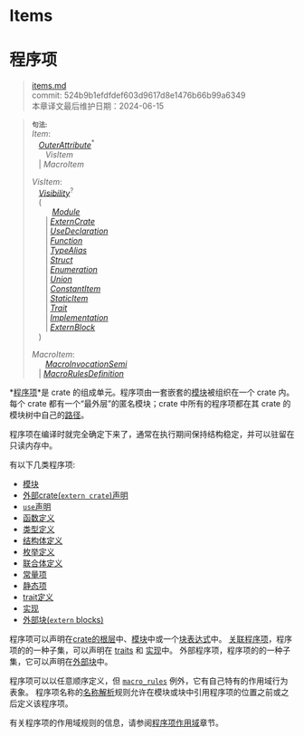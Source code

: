 # Items
# 程序项

>[items.md](https://github.com/rust-lang/reference/blob/master/src/items.md)\
>commit: 524b9b1efdfdef603d9617d8e1476b66b99a6349 \
>本章译文最后维护日期：2024-06-15

> **<sup>句法:<sup>**\
> _Item_:\
> &nbsp;&nbsp; [_OuterAttribute_]<sup>\*</sup>\
> &nbsp;&nbsp; &nbsp;&nbsp; _VisItem_\
> &nbsp;&nbsp; | _MacroItem_
>
> _VisItem_:\
> &nbsp;&nbsp; [_Visibility_]<sup>?</sup>\
> &nbsp;&nbsp; (\
> &nbsp;&nbsp; &nbsp;&nbsp; &nbsp;&nbsp;  [_Module_]\
> &nbsp;&nbsp; &nbsp;&nbsp; | [_ExternCrate_]\
> &nbsp;&nbsp; &nbsp;&nbsp; | [_UseDeclaration_]\
> &nbsp;&nbsp; &nbsp;&nbsp; | [_Function_]\
> &nbsp;&nbsp; &nbsp;&nbsp; | [_TypeAlias_]\
> &nbsp;&nbsp; &nbsp;&nbsp; | [_Struct_]\
> &nbsp;&nbsp; &nbsp;&nbsp; | [_Enumeration_]\
> &nbsp;&nbsp; &nbsp;&nbsp; | [_Union_]\
> &nbsp;&nbsp; &nbsp;&nbsp; | [_ConstantItem_]\
> &nbsp;&nbsp; &nbsp;&nbsp; | [_StaticItem_]\
> &nbsp;&nbsp; &nbsp;&nbsp; | [_Trait_]\
> &nbsp;&nbsp; &nbsp;&nbsp; | [_Implementation_]\
> &nbsp;&nbsp; &nbsp;&nbsp; | [_ExternBlock_]\
> &nbsp;&nbsp; )
>
> _MacroItem_:\
> &nbsp;&nbsp; &nbsp;&nbsp; [_MacroInvocationSemi_]\
> &nbsp;&nbsp; | [_MacroRulesDefinition_]

*[程序项](翻译说明.md#常用词翻译)*是 crate 的组成单元。程序项由一套嵌套的[模块][modules]被组织在一个 crate 内。每个 crate 都有一个“最外层”的匿名模块；crate 中所有的程序项都在其 crate 的模块树中自己的[路径][paths]。

程序项在编译时就完全确定下来了，通常在执行期间保持结构稳定，并可以驻留在只读内存中。

有以下几类程序项:

* [模块][modules]
* [外部crate(`extern crate`)声明][`extern crate` declarations]
* [`use`声明][`use` declarations]
* [函数定义][function definitions]
* [类型定义][type definitions]
* [结构体定义][struct definitions]
* [枚举定义][enumeration definitions]
* [联合体定义][union definitions]
* [常量项][constant items]
* [静态项][static items]
* [trait定义][trait definitions]
* [实现][implementations]
* [外部块(`extern` blocks)][`extern` blocks]

程序项可以声明在[crate的根层][root of the crate]中、[模块][modules]中或一个[块表达式][block expression]中。
[关联程序项][associated items]，程序项的的一种子集，可以声明在 [traits] 和 [实现][implementations]中。
外部程序项，程序项的的一种子集，它可以声明在[外部块][`extern` blocks]中。

程序项可以以任意顺序定义，但 [`macro_rules`] 例外，它有自己特有的作用域行为表象。
程序项名称的[名称解析][Name resolution]规则允许在模块或块中引用程序项的位置之前或之后定义该程序项。

有关程序项的作用域规则的信息，请参阅[程序项作用域][item scopes]章节。

[_ConstantItem_]: items/constant-items.md
[_Enumeration_]: items/enumerations.md
[_ExternBlock_]: items/external-blocks.md
[_ExternCrate_]: items/extern-crates.md
[_Function_]: items/functions.md
[_Implementation_]: items/implementations.md
[_MacroInvocationSemi_]: macros.md#macro-invocation
[_MacroRulesDefinition_]: macros-by-example.md
[_Module_]: items/modules.md
[_OuterAttribute_]: attributes.md
[_StaticItem_]: items/static-items.md
[_Struct_]: items/structs.md
[_Trait_]: items/traits.md
[_TypeAlias_]: items/type-aliases.md
[_Union_]: items/unions.md
[_UseDeclaration_]: items/use-declarations.md
[_Visibility_]: visibility-and-privacy.md
[`extern crate` declarations]: items/extern-crates.md
[`extern` blocks]: items/external-blocks.md
[`macro_rules`]: macros-by-example.md
[`use` declarations]: items/use-declarations.md
[associated items]: items/associated-items.md
[block expression]: expressions/block-expr.md
[constant items]: items/constant-items.md
[enumeration definitions]: items/enumerations.md
[function definitions]: items/functions.md
[implementations]: items/implementations.md
[item scopes]: names/scopes.md#item-scopes
[modules]: items/modules.md
[name resolution]: names/name-resolution.md
[paths]: paths.md
[root of the crate]: crates-and-source-files.md
[statement]: statements.md
[static items]: items/static-items.md
[struct definitions]: items/structs.md
[trait definitions]: items/traits.md
[traits]: items/traits.md
[type definitions]: items/type-aliases.md
[union definitions]: items/unions.md
